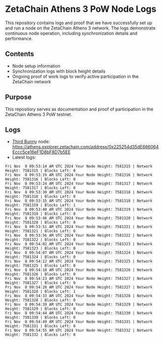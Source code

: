 # ZetaChain Athens 3 PoW Node Logs
This repository contains logs and proof that we have successfully set up and run a node on the ZetaChain Athens 3 network. The logs demonstrate continuous node operation, including synchronization details and performance.

## Contents
- Node setup information
- Synchronization logs with block height details
- Ongoing proof of work logs to verify active participation in the ZetaChain network

## Purpose
This repository serves as documentation and proof of participation in the ZetaChain Athens 3 PoW testnet.

## Logs

- [Third Bunny](https://thirdbunny.xyz/) node: https://athens.explorer.zetachain.com/address/0x225254d35dE666064Eccc5ce16eF1D8bF8D7b5EE
- Latest logs:
```
Fri Nov  8 09:53:14 AM UTC 2024 Your Node Height: 7581315 | Network Height: 7581315 | Blocks Left: 0
Fri Nov  8 09:53:19 AM UTC 2024 Your Node Height: 7581316 | Network Height: 7581316 | Blocks Left: 0
Fri Nov  8 09:53:24 AM UTC 2024 Your Node Height: 7581317 | Network Height: 7581317 | Blocks Left: 0
Fri Nov  8 09:53:30 AM UTC 2024 Your Node Height: 7581318 | Network Height: 7581318 | Blocks Left: 0
Fri Nov  8 09:53:35 AM UTC 2024 Your Node Height: 7581318 | Network Height: 7581319 | Blocks Left: 1
Fri Nov  8 09:53:40 AM UTC 2024 Your Node Height: 7581319 | Network Height: 7581319 | Blocks Left: 0
Fri Nov  8 09:53:46 AM UTC 2024 Your Node Height: 7581320 | Network Height: 7581320 | Blocks Left: 0
Fri Nov  8 09:53:51 AM UTC 2024 Your Node Height: 7581321 | Network Height: 7581321 | Blocks Left: 0
Fri Nov  8 09:53:56 AM UTC 2024 Your Node Height: 7581322 | Network Height: 7581322 | Blocks Left: 0
Fri Nov  8 09:54:02 AM UTC 2024 Your Node Height: 7581323 | Network Height: 7581323 | Blocks Left: 0
Fri Nov  8 09:54:07 AM UTC 2024 Your Node Height: 7581324 | Network Height: 7581324 | Blocks Left: 0
Fri Nov  8 09:54:12 AM UTC 2024 Your Node Height: 7581325 | Network Height: 7581325 | Blocks Left: 0
Fri Nov  8 09:54:18 AM UTC 2024 Your Node Height: 7581326 | Network Height: 7581326 | Blocks Left: 0
Fri Nov  8 09:54:23 AM UTC 2024 Your Node Height: 7581327 | Network Height: 7581327 | Blocks Left: 0
Fri Nov  8 09:54:28 AM UTC 2024 Your Node Height: 7581327 | Network Height: 7581328 | Blocks Left: 1
Fri Nov  8 09:54:33 AM UTC 2024 Your Node Height: 7581328 | Network Height: 7581328 | Blocks Left: 0
Fri Nov  8 09:54:39 AM UTC 2024 Your Node Height: 7581329 | Network Height: 7581329 | Blocks Left: 0
Fri Nov  8 09:54:44 AM UTC 2024 Your Node Height: 7581330 | Network Height: 7581330 | Blocks Left: 0
Fri Nov  8 09:54:49 AM UTC 2024 Your Node Height: 7581331 | Network Height: 7581331 | Blocks Left: 0
Fri Nov  8 09:54:55 AM UTC 2024 Your Node Height: 7581332 | Network Height: 7581332 | Blocks Left: 0
```
